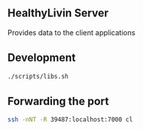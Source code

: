HealthyLivin Server
---

Provides data to the client applications

Development
---

```bash
./scripts/libs.sh
```

Forwarding the port
---

```bash
ssh -nNT -R 39487:localhost:7000 cl
```
